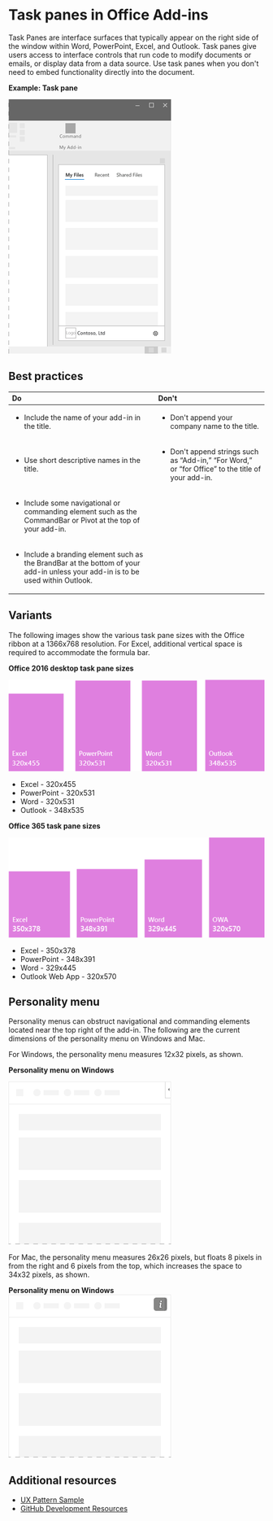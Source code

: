 # Task panes in Office Add-ins
 
Task Panes are interface surfaces that typically appear on the right side of the window within Word, PowerPoint, Excel, and Outlook. Task panes give users access to interface controls that run code to modify documents or emails, or display data from a data source. Use task panes when you don't need to embed functionality directly into the document.

**Example: Task pane**

![Image displaying a typical task pane layout](../../images/overview_withApp_taskPane.png)

## Best practices

|**Do**|**Don't**|
|:-----|:--------|
|<ul><li>Include the name of your add-in in the title.</li></ul>|<ul><li>Don't append your company name to the title.</li></ul>|
|<ul><li>Use short descriptive names in the title.</li></ul>|<ul><li>Don't append strings such as “Add-in,” “For Word,” or “for Office” to the title of your add-in.</li></ul>|
|<ul><li>Include some navigational or commanding element such as the CommandBar or Pivot at the top of your add-in.</li></ul>||
|<ul><li>Include a branding element such as the BrandBar at the bottom of your add-in unless your add-in is to be used within Outlook.</li></ul>||

## Variants

The following images show the various task pane sizes with the Office ribbon at a 1366x768 resolution. For Excel, additional vertical space is required to accommodate the formula bar.  

**Office 2016 desktop task pane sizes**

![Image displaying the desktop task pane sizes at 1366x768](../../images/addinTaskpaneSizes_desktop.png)

- Excel - 320x455
- PowerPoint - 320x531
- Word - 320x531
- Outlook - 348x535

**Office 365 task pane sizes**

![Image displaying the desktop task pane sizes at 1366x768](../../images/addinTaskpaneSizes_online.png)

- Excel - 350x378
- PowerPoint - 348x391
- Word - 329x445
- Outlook Web App - 320x570

## Personality menu

Personality menus can obstruct navigational and commanding elements located near the top right of the add-in. The following are the current dimensions of the personality menu on Windows and Mac.

For Windows, the personality menu measures 12x32 pixels, as shown.

**Personality menu on Windows**

![Image showing the personality menu on Windows desktop](../../images/personalityMenu_Win.png)

For Mac, the personality menu measures 26x26 pixels, but floats 8 pixels in from the right and 6 pixels from the top, which increases the space to 34x32 pixels, as shown.

**Personality menu on Windows**
![Image showing the personality menu on Mac desktop](../../images/personalityMenu_Mac.png)

<!-- 
## Implementation

For details, see [Office Add-ins platform overview](https://dev.office.com/docs/add-ins/overview/office-add-ins) on the Microsoft Dev Center website.

-->

## Additional resources

- [UX Pattern Sample](https://office.visualstudio.com/DefaultCollection/OC/_git/GettingStarted-FabricReact)
- [GitHub Development Resources](https://github.com/OfficeDev/Office-Add-in-UX-Design-Patterns-Code)


